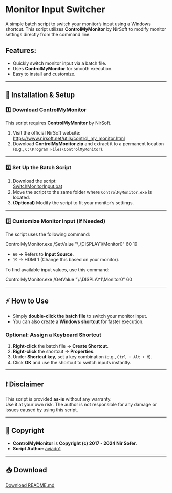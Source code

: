 # Monitor Input Switcher

A simple batch script to switch your monitor’s input using a Windows shortcut. This script utilizes **ControlMyMonitor** by NirSoft to modify monitor settings directly from the command line.

## Features:
- Quickly switch monitor input via a batch file.
- Uses **ControlMyMonitor** for smooth execution.
- Easy to install and customize.

---

## 🔧 Installation & Setup

### 1️⃣ Download ControlMyMonitor
This script requires **ControlMyMonitor** by NirSoft.

1. Visit the official NirSoft website:  
   https://www.nirsoft.net/utils/control_my_monitor.html
2. Download **ControlMyMonitor.zip** and extract it to a permanent location (e.g., `C:\Program Files\ControlMyMonitor`).

---

### 2️⃣ Set Up the Batch Script
1. Download the script:  
   [SwitchMonitorInput.bat](https://github.com/aviado1/MonitorInputSwitcher/blob/main/SwitchMonitorInput.bat)
2. Move the script to the same folder where `ControlMyMonitor.exe` is located.
3. **(Optional)** Modify the script to fit your monitor’s settings.

---

### 3️⃣ Customize Monitor Input (If Needed)
The script uses the following command:

ControlMyMonitor.exe /SetValue "\\.\DISPLAY1\Monitor0" 60 19

- `60` → Refers to **Input Source**.
- `19` → HDMI 1 (Change this based on your monitor).

To find available input values, use this command:

ControlMyMonitor.exe /GetValue "\\.\DISPLAY1\Monitor0" 60

---

## ⚡ How to Use
- Simply **double-click the batch file** to switch your monitor input.
- You can also create a **Windows shortcut** for faster execution.

### Optional: Assign a Keyboard Shortcut
1. **Right-click** the batch file → **Create Shortcut**.
2. **Right-click** the shortcut → **Properties**.
3. Under **Shortcut key**, set a key combination (e.g., `Ctrl + Alt + M`).
4. Click **OK** and use the shortcut to switch inputs instantly.

---

## ❗ Disclaimer
This script is provided **as-is** without any warranty.  
Use it at your own risk. The author is not responsible for any damage or issues caused by using this script.

---

## 📜 Copyright
- **ControlMyMonitor** is **Copyright (c) 2017 - 2024 Nir Sofer**.
- **Script Author:** [aviado1](https://github.com/aviado1)

---

## 📥 Download
[Download README.md](https://raw.githubusercontent.com/aviado1/MonitorInputSwitcher/main/README.md)
